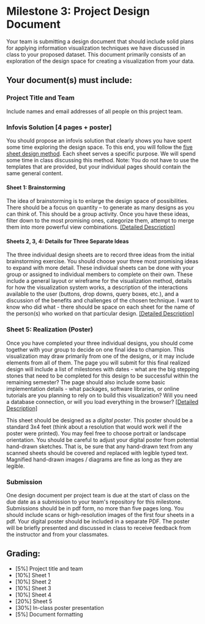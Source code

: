 # Milestone 3: Project Design Document

Your team is submitting a design document that should include solid plans for applying information visualization techniques we have discussed in class to your proposed dataset. This document primarily consists of an exploration of the design space for creating a visualization from your data.

## Your document(s) must include:

### Project Title and Team
Include names and email addresses of all people on this project team.

### Infovis Solution [4 pages + poster]
You should propose an infovis solution that clearly shows you have spent some time exploring the design space. To this end, you will follow the [five sheet design method](http://fds.design/). Each sheet serves a specific purpose. We will spend some time in class discussing this method. Note: You do not have to use the templates that are provided, but your individual pages should contain the same general content.

#### Sheet 1: Brainstorming
The idea of brainstorming is to enlarge the design space of possibilities. There should be a focus on quantity – to generate as many designs as you can think of. This should be a group activity. Once you have these ideas, filter down to the most promising ones, categorize them, attempt to merge them into more powerful view combinations. [\[Detailed Description\]]( http://fds.design/index.php/2015/06/25/sheet-1-brain-storm/)

#### Sheets 2, 3, 4: Details for Three Separate Ideas
The three individual design sheets are to record three ideas from the initial brainstorming exercise. You should choose your three most promising ideas to expand with more detail. These individual sheets can be done with your group or assigned to individual members to complete on their own. These include a general layout or wireframe for the visualization method, details for how the visualization system works, a description of the interactions available to the user (buttons, drop downs, query boxes, etc.), and a discussion of the benefits and challenges of the chosen technique. I want to know who did what - there should be space on each sheet for the name of the person(s) who worked on that particular design. [\[Detailed Description\]](http://fds.design/index.php/2015/06/25/sheet-2-3-4-initial-designs/)

### Sheet 5: Realization (Poster)
Once you have completed your three individual designs, you should come together with your group to decide on one final idea to champion. This visualization may draw primarily from one of the designs, or it may include elements from all of them. The page you will submit for this final realized design will include a list of milestones with dates - what are the big stepping stones that need to be completed for this design to be successful within the remaining semester? The page should also include some basic implementation details - what packages, software libraries, or online tutorials are you planning to rely on to build this visualization? Will you need a database connection, or will you load everything in the browser? [\[Detailed Description\]](http://fds.design/index.php/2015/06/25/sheet-5-realization-design/)

This sheet should be designed as a *digital poster*. This poster should be a standard 3x4 feet (think about a resolution that would work well if the poster were printed). You may feel free to choose portrait or landscape orientation. You should be careful to adjust your digital poster from potential hand-drawn sketches. That is, be sure that any hand-drawn text from any scanned sheets should be covered and replaced with legible typed text. Magnified hand-drawn images / diagrams are fine as long as they are legible.

### Submission
One design document per project team is due at the start of class on the due date as a submission to your team's repository for this milestone. Submissions should be in pdf form, no more than five pages long. You should include scans or high-resolution images of the first four sheets in a pdf. Your digital poster should be included in a separate PDF. The poster will be briefly presented and discussed in class to receive feedback from the instructor and from your classmates.

## Grading: 
- [5%] Project title and team 
- [10%] Sheet 1
- [10%] Sheet 2
- [10%] Sheet 3
- [10%] Sheet 4
- [20%] Sheet 5
- [30%] In-class poster presentation 
- [5%] Document formatting